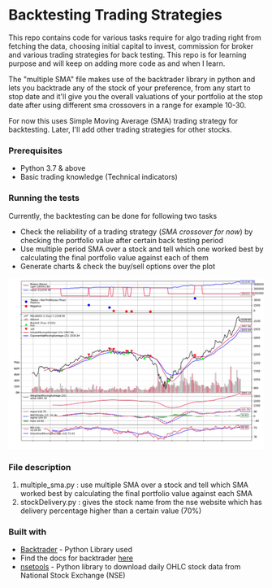 
# Backtesting Trading Strategies

This repo contains code for various tasks require for algo trading right from fetching the data, choosing initial capital to invest, commission for broker and various trading strategies for back testing. This repo is for learning purpose and will keep on adding more code as and when I learn.

The "multiple SMA" file makes use of the backtrader library in python and lets you backtrade any of the stock of your preference, from any start to stop date and it'll give you the overall valuations of your portfolio at the stop date after using different sma crossovers in a range for example 10-30.

For now this uses Simple Moving Average (SMA) trading strategy for backtesting. Later, I'll add other trading strategies for other stocks.

### Prerequisites

* Python 3.7 & above
* Basic trading knowledge (Technical indicators)

### Running the tests

Currently, the backtesting can be done for following two tasks

- Check the reliability of a trading strategy (_SMA crossover for now_) by checking the portfolio value after certain back testing period
- Use multiple period SMA over a stock and tell which one worked best by calculating the final portfolio value against each of them
- Generate charts & check the buy/sell options over the plot 

![image](images/Reliance_buy_sell.png)


### File description

1. multiple_sma.py : use multiple SMA over a stock and tell which SMA worked best by calculating the final portfolio value against each SMA
2. stockDelivery.py : gives the stock name from the nse website which has delivery percentage higher than a certain value (70%)


### Built with

- [Backtrader](https://pypi.org/project/backtrader/) - Python Library used
- Find the docs for backtrader [here](https://www.backtrader.com/docu/)
- [nsetools](https://nsetools.readthedocs.io/en/latest/)  - Python library to download daily OHLC stock data from National Stock Exchange (NSE)
